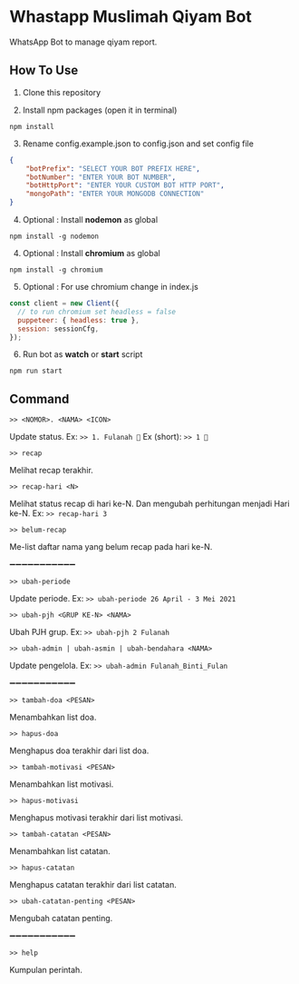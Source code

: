 # Whastapp Muslimah Qiyam Bot

WhatsApp Bot to manage qiyam report.

## How To Use

1. Clone this repository

2. Install npm packages (open it in terminal)

```
npm install
```

3. Rename config.example.json to config.json and set config file

```json
{
    "botPrefix": "SELECT YOUR BOT PREFIX HERE",
    "botNumber": "ENTER YOUR BOT NUMBER",
    "botHttpPort": "ENTER YOUR CUSTOM BOT HTTP PORT",
    "mongoPath": "ENTER YOUR MONGODB CONNECTION"
}
```

4. Optional : Install **nodemon** as global

```
npm install -g nodemon
```

4. Optional : Install **chromium** as global

```
npm install -g chromium
```

5. Optional : For use chromium change in index.js
```js
const client = new Client({
  // to run chromium set headless = false
  puppeteer: { headless: true },
  session: sessionCfg,
});
```

6. Run bot as **watch** or **start** script

```
npm run start
```

## Command
```ssh
>> <NOMOR>. <NAMA> <ICON>
```
Update status.
Ex: `>> 1. Fulanah 💯`
Ex (short): `>> 1 💯`

```ssh
>> recap
```
Melihat recap terakhir.

```ssh
>> recap-hari <N>
```
Melihat status recap di hari ke-N. Dan mengubah perhitungan menjadi Hari ke-N.
Ex: `>> recap-hari 3`

```ssh
>> belum-recap
```
Me-list daftar nama yang belum recap pada hari ke-N.

➖➖➖➖➖➖➖➖➖➖➖

```ssh
>> ubah-periode
```
Update periode.
Ex: `>> ubah-periode 26 April - 3 Mei 2021`

```ssh
>> ubah-pjh <GRUP KE-N> <NAMA>
```
Ubah PJH grup.
Ex: `>> ubah-pjh 2 Fulanah`

```ssh
>> ubah-admin | ubah-asmin | ubah-bendahara <NAMA>
```
Update pengelola.
Ex: `>> ubah-admin Fulanah_Binti_Fulan`

➖➖➖➖➖➖➖➖➖➖➖

```ssh
>> tambah-doa <PESAN>
```
Menambahkan list doa.

```ssh
>> hapus-doa
```
Menghapus doa terakhir dari list doa.

```ssh
>> tambah-motivasi <PESAN>
```
Menambahkan list motivasi.

```ssh
>> hapus-motivasi
```
Menghapus motivasi terakhir dari list motivasi.

```ssh
>> tambah-catatan <PESAN>
```
Menambahkan list catatan.

```ssh
>> hapus-catatan
```
Menghapus catatan terakhir dari list catatan.

```ssh
>> ubah-catatan-penting <PESAN>
```
Mengubah catatan penting.

➖➖➖➖➖➖➖➖➖➖➖

```ssh
>> help
```
Kumpulan perintah.
